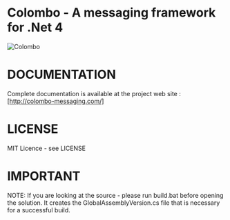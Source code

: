 Colombo - A messaging framework for .Net 4
=======

![Colombo](http://colombo-messaging.com/images/colombo-logo.png "Colombo")

# DOCUMENTATION
Complete documentation is available at the project web site : [http://colombo-messaging.com/]

# LICENSE
MIT Licence - see LICENSE

# IMPORTANT
NOTE: If you are looking at the source - please run build.bat before opening the solution.
It creates the GlobalAssemblyVersion.cs file that is necessary for a successful build.